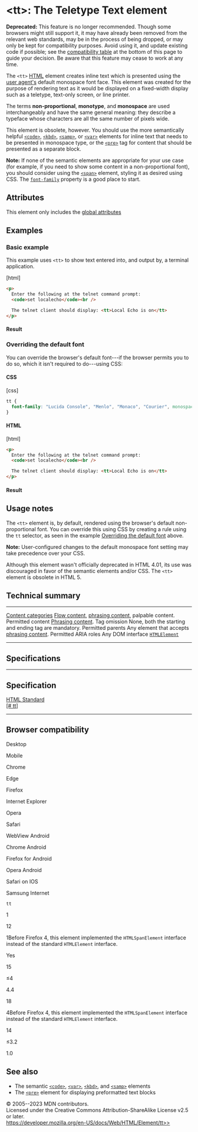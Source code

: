 \<tt\>: The Teletype Text element
=================================

**Deprecated:** This feature is no longer recommended. Though some
browsers might still support it, it may have already been removed from
the relevant web standards, may be in the process of being dropped, or
may only be kept for compatibility purposes. Avoid using it, and update
existing code if possible; see the [compatibility
table](#browser_compatibility) at the bottom of this page to guide your
decision. Be aware that this feature may cease to work at any time.

The `<tt>` [HTML](../index) element creates inline text which is
presented using the [user
agent\'s](https://developer.mozilla.org/en-US/docs/Glossary/User_agent)
default monospace font face. This element was created for the purpose of
rendering text as it would be displayed on a fixed-width display such as
a teletype, text-only screen, or line printer.

The terms **non-proportional**, **monotype**, and **monospace** are used
interchangeably and have the same general meaning: they describe a
typeface whose characters are all the same number of pixels wide.

This element is obsolete, however. You should use the more semantically
helpful [`<code>`](code), [`<kbd>`](kbd), [`<samp>`](samp), or
[`<var>`](var) elements for inline text that needs to be presented in
monospace type, or the [`<pre>`](pre) tag for content that should be
presented as a separate block.

**Note:** If none of the semantic elements are appropriate for your use
case (for example, if you need to show some content in a
non-proportional font), you should consider using the [`<span>`](span)
element, styling it as desired using CSS. The
[`font-family`](https://developer.mozilla.org/en-US/docs/Web/CSS/font-family)
property is a good place to start.

Attributes
----------

This element only includes the [global attributes](_Resources/Markup%20And%20Styling/html/global_attributes/index.md)

Examples
--------

### Basic example

This example uses `<tt>` to show text entered into, and output by, a
terminal application.

[html]

```html
<p>
  Enter the following at the telnet command prompt:
  <code>set localecho</code><br />

  The telnet client should display: <tt>Local Echo is on</tt>
</p>
```

#### Result

### Overriding the default font

You can override the browser\'s default font---if the browser permits
you to do so, which it isn\'t required to do---using CSS:

#### CSS

[css]

```css
tt {
  font-family: "Lucida Console", "Menlo", "Monaco", "Courier", monospace;
}

```

#### HTML

[html]

```html
<p>
  Enter the following at the telnet command prompt:
  <code>set localecho</code><br />

  The telnet client should display: <tt>Local Echo is on</tt>
</p>
```

#### Result

Usage notes
-----------

The `<tt>` element is, by default, rendered using the browser\'s default
non-proportional font. You can override this using CSS by creating a
rule using the `tt` selector, as seen in the example [Overriding the
default font](#overriding_the_default_font) above.

**Note:** User-configured changes to the default monospace font setting
may take precedence over your CSS.

Although this element wasn\'t officially deprecated in HTML 4.01, its
use was discouraged in favor of the semantic elements and/or CSS. The
`<tt>` element is obsolete in HTML 5.

Technical summary
-----------------

  --------------------------------------------- -----------------------------------------------------------------------------------------------------------------------------------
  [Content categories](../content_categories)   [Flow content](../content_categories#flow_content), [phrasing content](../content_categories#phrasing_content), palpable content.
  Permitted content                             [Phrasing content](../content_categories#phrasing_content).
  Tag omission                                  None, both the starting and ending tag are mandatory.
  Permitted parents                             Any element that accepts [phrasing content](../content_categories#phrasing_content).
  Permitted ARIA roles                          Any
  DOM interface                                 [`HTMLElement`](https://developer.mozilla.org/en-US/docs/Web/API/HTMLElement)
  --------------------------------------------- -----------------------------------------------------------------------------------------------------------------------------------

Specifications
--------------

  -----------------------------------------------------------------------

Specification
  -----------------------------------------------------------------------

  [HTML Standard\
  [\#
  tt]](https://html.spec.whatwg.org/multipage/obsolete.html#tt)

  -----------------------------------------------------------------------

Browser compatibility
---------------------

Desktop

Mobile

Chrome

Edge

Firefox

Internet Explorer

Opera

Safari

WebView Android

Chrome Android

Firefox for Android

Opera Android

Safari on IOS

Samsung Internet

`tt`

1

12

1Before Firefox 4, this element implemented the `HTMLSpanElement`
interface instead of the standard `HTMLElement` interface.

Yes

15

≤4

4.4

18

4Before Firefox 4, this element implemented the `HTMLSpanElement`
interface instead of the standard `HTMLElement` interface.

14

≤3.2

1.0

See also
--------

- The semantic [`<code>`](code), [`<var>`](var), [`<kbd>`](kbd), and
    [`<samp>`](samp) elements
- The [`<pre>`](pre) element for displaying preformatted text blocks

© 2005--2023 MDN contributors.\
Licensed under the Creative Commons Attribution-ShareAlike License v2.5
or later.\
https://developer.mozilla.org/en-US/docs/Web/HTML/Element/tt>>
